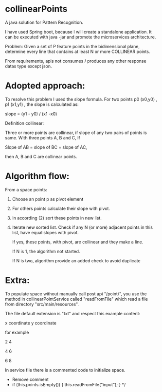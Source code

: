 # collinearPoints
A java solution for Pattern Recognition. 

I have used Spring boot, because I will create a standalone application. It can be executed with java -jar and promote the microservices architecture.

Problem:
Given a set of P feature points in the bidimensional plane, determine every line that contains at least N or
more COLLINEAR points.

From requirements, apis not consumes / produces any other response datas type except json.

# Adopted approach:

To resolve this problem I used the slope formula.
For two points p0 (x0,y0) , p1 (x1,y1) , the slope is calculated as:

slope = (y1 - y0) / (x1 -x0)

Definition collinear:

Three or more points are collinear, if slope of any two pairs of points is same.
With three points A, B and C, If

Slope of AB = slope of BC = slope of AC,

then A, B and C are collinear points.

# Algorithm flow:

From a space points:

1. Choose an point p as pivot element 

2. For others points calculate their slope with pivot. 

3. In according (2) sort these points in new list.

4. Iterate new sorted list. Check if any N (or more) adjacent points in this list, have equal slopes with pivot. 

   If yes, these points, with pivot, are collinear and they make a line.
  
   If N is 1, the algorithm not started. 
  
   If N is two, algorithm provide an added check to avoid duplicate

# Extra:
To populate space without manually call post api "/point/", you use the method in collinearPointService called "readFromFile" which read a file from directory "src/main/resources".

The file default extension is "txt" and respect this example content:

x coordinate y coordinate

for example

2 4

4 6

6 8

In service file there is a commented code to initialize space.

* Remove comment 
* if (this.points.isEmpty()) { this.readFromFile("input"); }
 */



